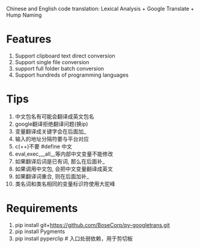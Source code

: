 Chinese and English code translation: Lexical Analysis + Google Translate + Hump Naming

# Features
1. Support clipboard text direct conversion
2. Support single file conversion
3. support full folder batch conversion
4. Support hundreds of programming languages

# Tips
1. 中文包名有可能会翻译成英文包名
2. google翻译拒绝翻译问题(换ip)
3. 变量翻译成关键字会在后面加_
4. 输入的地址分隔符要与平台对应
5. c(++)不要 #define 中文
6. eval,exec,__all__等内部中文变量不能修改
7. 如果翻译后词是已有词, 那么在后面补_
8. 如果调用中文包, 会把中文变量翻译成英文
9. 如果翻译词重合, 则在后面加补_
10. 类名词和类名相同的变量标识符使用大驼峰

# Requirements
1. pip install git+https://github.com/BoseCorp/py-googletrans.git
2. pip install Pygments
3. pip install pyperclip  # 入口处弱依赖，用于剪切板
